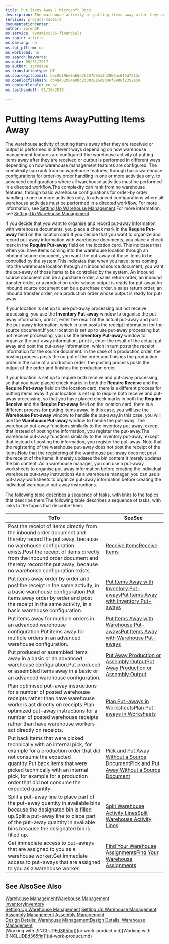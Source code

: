 ```yaml
---
title: Put Items Away | Microsoft Docs
description: The warehouse activity of putting items away after they are received or output is performed in different ways depending on how warehouse management features are configured.
services: project-madeira
documentationcenter: 
author: SorenGP
ms.service: dynamics365-financials
ms.topic: article
ms.devlang: na
ms.tgt_pltfrm: na
ms.workload: na
ms.search.keywords: 
ms.date: 08/31/2017
ms.author: sgroespe
ms.translationtype: HT
ms.sourcegitcommit: bec0619be0a65e3625759e13d2866ac615d7513c
ms.openlocfilehash: db48432b54e0bd2c303816c8b06f0986f2352a59
ms.contentlocale: en-nz
ms.lasthandoff: 01/30/2018

---
```

# <a name="putting-items-away"></a><span data-ttu-id="62185-103">Putting Items Away</span><span class="sxs-lookup"><span data-stu-id="62185-103">Putting Items Away</span></span>
<span data-ttu-id="62185-104">The warehouse activity of putting items away after they are received or output is performed in different ways depending on how warehouse management features are configured.</span><span class="sxs-lookup"><span data-stu-id="62185-104">The warehouse activity of putting items away after they are received or output is performed in different ways depending on how warehouse management features are configured.</span></span> <span data-ttu-id="62185-105">The complexity can rank from no warehouse features, through basic warehouse configurations for order-by order handling in one or more activities only, to advanced configurations where all warehouse activities must be performed in a directed workflow.</span><span class="sxs-lookup"><span data-stu-id="62185-105">The complexity can rank from no warehouse features, through basic warehouse configurations for order-by order handling in one or more activities only, to advanced configurations where all warehouse activities must be performed in a directed workflow.</span></span> <span data-ttu-id="62185-106">For more information, see [Setting Up Warehouse Management](warehouse-setup-warehouse.md).</span><span class="sxs-lookup"><span data-stu-id="62185-106">For more information, see [Setting Up Warehouse Management](warehouse-setup-warehouse.md).</span></span>

<span data-ttu-id="62185-107">If you decide that you want to organise and record put-away information with warehouse documents, you place a check mark in the **Require Put-away** field on the location card.</span><span class="sxs-lookup"><span data-stu-id="62185-107">If you decide that you want to organize and record put-away information with warehouse documents, you place a check mark in the **Require Put-away** field on the location card.</span></span> <span data-ttu-id="62185-108">This indicates that when you have items coming into the warehouse location through an inbound source document, you want the put-away of those items to be controlled by the system.</span><span class="sxs-lookup"><span data-stu-id="62185-108">This indicates that when you have items coming into the warehouse location through an inbound source document, you want the put-away of those items to be controlled by the system.</span></span> <span data-ttu-id="62185-109">An inbound source document can be a purchase order, a sales return order, an inbound transfer order, or a production order whose output is ready for put-away.</span><span class="sxs-lookup"><span data-stu-id="62185-109">An inbound source document can be a purchase order, a sales return order, an inbound transfer order, or a production order whose output is ready for put-away.</span></span>  

<span data-ttu-id="62185-110">If your location is set up to use put-away processing but not receive processing, you use the **Inventory Put-away** window to organise the put-away information, print it, enter the result of the actual put-away and post the put-away information, which in turn posts the receipt information for the source document.</span><span class="sxs-lookup"><span data-stu-id="62185-110">If your location is set up to use put-away processing but not receive processing, you use the **Inventory Put-away** window to organize the put-away information, print it, enter the result of the actual put-away and post the put-away information, which in turn posts the receipt information for the source document.</span></span> <span data-ttu-id="62185-111">In the case of a production order, the posting process posts the output of the order and finishes the production order.</span><span class="sxs-lookup"><span data-stu-id="62185-111">In the case of a production order, the posting process posts the output of the order and finishes the production order.</span></span>

<span data-ttu-id="62185-112">If your location is set up to require both receive and put-away processing, so that you have placed check marks in both the **Require Receive** and the **Require Put-away** field on the location card, there is a different process for putting items away.</span><span class="sxs-lookup"><span data-stu-id="62185-112">If your location is set up to require both receive and put-away processing, so that you have placed check marks in both the **Require Receive** and the **Require Put-away** field on the location card, there is a different process for putting items away.</span></span> <span data-ttu-id="62185-113">In this case, you will use the **Warehouse Put-away** window to handle the put-away.</span><span class="sxs-lookup"><span data-stu-id="62185-113">In this case, you will use the **Warehouse Put-away** window to handle the put-away.</span></span> <span data-ttu-id="62185-114">The warehouse put-away functions similarly to the inventory put-away, except that instead of posting the information, you register the put-away.</span><span class="sxs-lookup"><span data-stu-id="62185-114">The warehouse put-away functions similarly to the inventory put-away, except that instead of posting the information, you register the put-away.</span></span> <span data-ttu-id="62185-115">Note that the registering of the warehouse put-away does not post the receipt of the items.</span><span class="sxs-lookup"><span data-stu-id="62185-115">Note that the registering of the warehouse put-away does not post the receipt of the items.</span></span> <span data-ttu-id="62185-116">It merely updates the bin content.</span><span class="sxs-lookup"><span data-stu-id="62185-116">It merely updates the bin content.</span></span> <span data-ttu-id="62185-117">As a warehouse manager, you can use a put-away worksheets to organise put-away information before creating the individual warehouse put-away instructions.</span><span class="sxs-lookup"><span data-stu-id="62185-117">As a warehouse manager, you can use a put-away worksheets to organize put-away information before creating the individual warehouse put-away instructions.</span></span>

<span data-ttu-id="62185-118">The following table describes a sequence of tasks, with links to the topics that describe them.</span><span class="sxs-lookup"><span data-stu-id="62185-118">The following table describes a sequence of tasks, with links to the topics that describe them.</span></span>   

|<span data-ttu-id="62185-119">**To**</span><span class="sxs-lookup"><span data-stu-id="62185-119">**To**</span></span>|<span data-ttu-id="62185-120">**See**</span><span class="sxs-lookup"><span data-stu-id="62185-120">**See**</span></span>|  
|------------|-------------|  
|<span data-ttu-id="62185-121">Post the receipt of items directly from the inbound order document and thereby record the put away, because no warehouse configuration exists.</span><span class="sxs-lookup"><span data-stu-id="62185-121">Post the receipt of items directly from the inbound order document and thereby record the put away, because no warehouse configuration exists.</span></span>|[<span data-ttu-id="62185-122">Receive Items</span><span class="sxs-lookup"><span data-stu-id="62185-122">Receive Items</span></span>](warehouse-how-receive-items.md)|  
|<span data-ttu-id="62185-123">Put items away order by order and post the receipt in the same activity, in a basic warehouse configuration.</span><span class="sxs-lookup"><span data-stu-id="62185-123">Put items away order by order and post the receipt in the same activity, in a basic warehouse configuration.</span></span>|[<span data-ttu-id="62185-124">Put Items Away with Inventory Put-aways</span><span class="sxs-lookup"><span data-stu-id="62185-124">Put Items Away with Inventory Put-aways</span></span>](warehouse-how-to-put-items-away-with-inventory-put-aways.md)|  
|<span data-ttu-id="62185-125">Put items away for multiple orders in an advanced warehouse configuration.</span><span class="sxs-lookup"><span data-stu-id="62185-125">Put items away for multiple orders in an advanced warehouse configuration.</span></span>|[<span data-ttu-id="62185-126">Put Items Away with Warehouse Put-aways</span><span class="sxs-lookup"><span data-stu-id="62185-126">Put Items Away with Warehouse Put-aways</span></span>](warehouse-how-to-put-items-away-with-warehouse-put-aways.md)|  
|<span data-ttu-id="62185-127">Put produced or assembled items away in a basic or an advanced warehouse configuration.</span><span class="sxs-lookup"><span data-stu-id="62185-127">Put produced or assembled items away in a basic or an advanced warehouse configuration.</span></span>|[<span data-ttu-id="62185-128">Put Away Production or Assembly Output</span><span class="sxs-lookup"><span data-stu-id="62185-128">Put Away Production or Assembly Output</span></span>](warehouse-how-to-put-away-production-output.md)|
|<span data-ttu-id="62185-129">Plan optimised put-away instructions for a number of posted warehouse receipts rather than have warehouse workers act directly on receipts.</span><span class="sxs-lookup"><span data-stu-id="62185-129">Plan optimized put-away instructions for a number of posted warehouse receipts rather than have warehouse workers act directly on receipts.</span></span>|[<span data-ttu-id="62185-130">Plan Put-aways in Worksheets</span><span class="sxs-lookup"><span data-stu-id="62185-130">Plan Put-aways in Worksheets</span></span>](warehouse-how-to-plan-put-aways-in-worksheets.md)|  
|<span data-ttu-id="62185-131">Put back items that were picked technically with an internal pick, for example for a production order that did not consume the expected quantity.</span><span class="sxs-lookup"><span data-stu-id="62185-131">Put back items that were picked technically with an internal pick, for example for a production order that did not consume the expected quantity.</span></span>|[<span data-ttu-id="62185-132">Pick and Put Away Without a Source Document</span><span class="sxs-lookup"><span data-stu-id="62185-132">Pick and Put Away Without a Source Document</span></span>](warehouse-how-to-create-put-aways-from-internal-put-aways.md)|
|<span data-ttu-id="62185-133">Split a put-away line to place part of the put-away quantity in available bins because the designated bin is filled up.</span><span class="sxs-lookup"><span data-stu-id="62185-133">Split a put-away line to place part of the put-away quantity in available bins because the designated bin is filled up.</span></span>|[<span data-ttu-id="62185-134">Split Warehouse Activity Lines</span><span class="sxs-lookup"><span data-stu-id="62185-134">Split Warehouse Activity Lines</span></span>](warehouse-how-to-split-warehouse-activity-lines.md)|
|<span data-ttu-id="62185-135">Get immediate access to put-aways that are assigned to you as a warehouse worker.</span><span class="sxs-lookup"><span data-stu-id="62185-135">Get immediate access to put-aways that are assigned to you as a warehouse worker.</span></span>|[<span data-ttu-id="62185-136">Find Your Warehouse Assignments</span><span class="sxs-lookup"><span data-stu-id="62185-136">Find Your Warehouse Assignments</span></span>](warehouse-how-to-find-your-warehouse-assignments.md)|    

## <a name="see-also"></a><span data-ttu-id="62185-137">See Also</span><span class="sxs-lookup"><span data-stu-id="62185-137">See Also</span></span>  
[<span data-ttu-id="62185-138">Warehouse Management</span><span class="sxs-lookup"><span data-stu-id="62185-138">Warehouse Management</span></span>](warehouse-manage-warehouse.md)  
[<span data-ttu-id="62185-139">Inventory</span><span class="sxs-lookup"><span data-stu-id="62185-139">Inventory</span></span>](inventory-manage-inventory.md)  
<span data-ttu-id="62185-140">[Setting Up Warehouse Management](warehouse-setup-warehouse.md)   </span><span class="sxs-lookup"><span data-stu-id="62185-140">[Setting Up Warehouse Management](warehouse-setup-warehouse.md)   </span></span>  
<span data-ttu-id="62185-141">[Assembly Management](assembly-assemble-items.md)  </span><span class="sxs-lookup"><span data-stu-id="62185-141">[Assembly Management](assembly-assemble-items.md)  </span></span>  
[<span data-ttu-id="62185-142">Design Details: Warehouse Management</span><span class="sxs-lookup"><span data-stu-id="62185-142">Design Details: Warehouse Management</span></span>](design-details-warehouse-management.md)  
<span data-ttu-id="62185-143">[Working with [!INCLUDE[d365fin](includes/d365fin_md.md)]](ui-work-product.md)</span><span class="sxs-lookup"><span data-stu-id="62185-143">[Working with [!INCLUDE[d365fin](includes/d365fin_md.md)]](ui-work-product.md)</span></span>  


